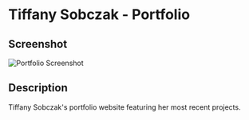 # Tiffany Sobczak - Portfolio

## Screenshot
![Portfolio Screenshot]()


## Description

Tiffany Sobczak's portfolio website featuring her most recent projects.

